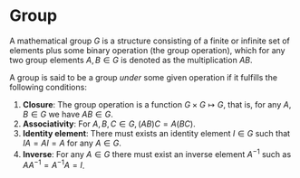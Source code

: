 # Group

A mathematical group $G$ is a structure consisting of a finite or infinite set
of elements plus some binary operation (the group operation), which for any
two group elements $A, B \in G$ is denoted as the multiplication $AB$.

A group is said to be a group _under_ some given operation if it fulfills
the following conditions:

1. **Closure**: The group operation is a function $G \times G \mapsto G$,
   that is, for any $A, B \in G$ we have $AB \in G$.
2. **Associativity**: For $A, B, C \in G, (AB)C = A(BC)$.
3. **Identity element**: There must exists an identity element $I \in G$
   such that $IA = AI = A$ for any $A \in G$.
4. **Inverse**: For any $A \in G$ there must exist an inverse element
   $A^{-1}$ such as $AA^{-1} = A^{-1} A = I$.
